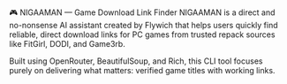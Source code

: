 🎮 NIGAAMAN — Game Download Link Finder
NIGAAMAN is a direct and no-nonsense AI assistant created by Flywich that helps users quickly find reliable, direct download links for PC games from trusted repack sources like FitGirl, DODI, and Game3rb.

Built using OpenRouter, BeautifulSoup, and Rich, this CLI tool focuses purely on delivering what matters: verified game titles with working links.
